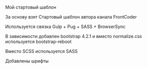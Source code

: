 Мой стартовый шаблон 

За основу взят Стартовый шаблон автора канала FrontCoder

Используется связка Gulp + Pug + SАSS + BrowserSync

В зависимости добавлен bootstrap 4.2.1 и вместо normalize.css используется bootstrap-reboot

Вместо SCSS используется SASS

Добавлены шрифты
